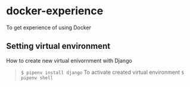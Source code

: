 # docker-experience
To get experience of using Docker

## Setting virtual environment
How to create new virtual enivornment with Django
> `$ pipenv install django`
To activate created virtual environment
> `$ pipenv shell`
